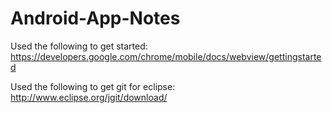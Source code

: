 Android-App-Notes
=================


Used the following to get started:
https://developers.google.com/chrome/mobile/docs/webview/gettingstarted

Used the following to get git for eclipse:
http://www.eclipse.org/jgit/download/
